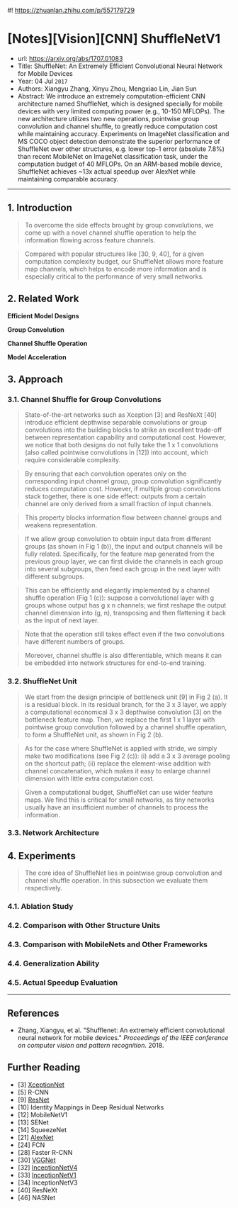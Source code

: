 #! https://zhuanlan.zhihu.com/p/557179729
# [Notes][Vision][CNN] ShuffleNetV1

* url: https://arxiv.org/abs/1707.01083
* Title: ShuffleNet: An Extremely Efficient Convolutional Neural Network for Mobile Devices
* Year: 04 Jul `2017`
* Authors: Xiangyu Zhang, Xinyu Zhou, Mengxiao Lin, Jian Sun
* Abstract: We introduce an extremely computation-efficient CNN architecture named ShuffleNet, which is designed specially for mobile devices with very limited computing power (e.g., 10-150 MFLOPs). The new architecture utilizes two new operations, pointwise group convolution and channel shuffle, to greatly reduce computation cost while maintaining accuracy. Experiments on ImageNet classification and MS COCO object detection demonstrate the superior performance of ShuffleNet over other structures, e.g. lower top-1 error (absolute 7.8%) than recent MobileNet on ImageNet classification task, under the computation budget of 40 MFLOPs. On an ARM-based mobile device, ShuffleNet achieves ~13x actual speedup over AlexNet while maintaining comparable accuracy.

----------------------------------------------------------------------------------------------------

## 1. Introduction

> To overcome the side effects brought by group convolutions, we come up with a novel channel shuffle operation to help the information flowing across feature channels.

> Compared with popular structures like [30, 9, 40], for a given computation complexity budget, our ShuffleNet allows more feature map channels, which helps to encode more information and is especially critical to the performance of very small networks.

## 2. Related Work

**Efficient Model Designs**

**Group Convolution**

**Channel Shuffle Operation**

**Model Acceleration**

## 3. Approach

### 3.1. Channel Shuffle for Group Convolutions

> State-of-the-art networks such as Xception [3] and ResNeXt [40] introduce efficient depthwise separable convolutions or group convolutions into the building blocks to strike an excellent trade-off between representation capability and computational cost. However, we notice that both designs do not fully take the 1 x 1 convolutions (also called pointwise convolutions in [12]) into account, which require considerable complexity.

> By ensuring that each convolution operates only on the corresponding input channel group, group convolution significantly reduces computation cost. However, if multiple group convolutions stack together, there is one side effect: outputs from a certain channel are only derived from a small fraction of input channels.

> This property blocks information flow between channel groups and weakens representation.

> If we allow group convolution to obtain input data from different groups (as shown in Fig 1 (b)), the input and output channels will be fully related. Specifically, for the feature map generated from the previous group layer, we can first divide the channels in each group into several subgroups, then feed each group in the next layer with different subgroups.

> This can be efficiently and elegantly implemented by a channel shuffle operation (Fig 1 (c)): suppose a convolutional layer with g groups whose output has g x n channels; we first reshape the output channel dimension into (g, n), transposing and then flattening it back as the input of next layer.

> Note that the operation still takes effect even if the two convolutions have different numbers of groups.

> Moreover, channel shuffle is also differentiable, which means it can be embedded into network structures for end-to-end training.

### 3.2. ShuffleNet Unit

> We start from the design principle of bottleneck unit [9] in Fig 2 (a). It is a residual block. In its residual branch, for the 3 x 3 layer, we apply a computational economical 3 x 3 depthwise convolution [3] on the bottleneck feature map. Then, we replace the first 1 x 1 layer with pointwise group convolution followed by a channel shuffle operation, to form a ShuffleNet unit, as shown in Fig 2 (b).

> As for the case where ShuffleNet is applied with stride, we simply make two modifications (see Fig 2 (c)): (i) add a 3 x 3 average pooling on the shortcut path; (ii) replace the element-wise addition with channel concatenation, which makes it easy to enlarge channel dimension with little extra computation cost.

> Given a computational budget, ShuffleNet can use wider feature maps. We find this is critical for small networks, as tiny networks usually have an insufficient number of channels to process the information.

### 3.3. Network Architecture

## 4. Experiments

> The core idea of ShuffleNet lies in pointwise group convolution and channel shuffle operation. In this subsection we evaluate them respectively.

### 4.1. Ablation Study

### 4.2. Comparison with Other Structure Units

### 4.3. Comparison with MobileNets and Other Frameworks

### 4.4. Generalization Ability

### 4.5. Actual Speedup Evaluation

----------------------------------------------------------------------------------------------------

## References

* Zhang, Xiangyu, et al. "Shufflenet: An extremely efficient convolutional neural network for mobile devices." *Proceedings of the IEEE conference on computer vision and pattern recognition*. 2018.

## Further Reading

* [3] [XceptionNet](https://zhuanlan.zhihu.com/p/556794897)
* [5] R-CNN
* [9] [ResNet](https://zhuanlan.zhihu.com/p/570072614)
* [10] Identity Mappings in Deep Residual Networks
* [12] MobileNetV1
* [13] SENet
* [14] SqueezeNet
* [21] [AlexNet](https://zhuanlan.zhihu.com/p/565285454)
* [24] FCN
* [28] Faster R-CNN
* [30] [VGGNet](https://zhuanlan.zhihu.com/p/563314926)
* [32] [InceptionNetV4](https://zhuanlan.zhihu.com/p/568801341)
* [33] [InceptionNetV1](https://zhuanlan.zhihu.com/p/564141144)
* [34] InceptionNetV3
* [40] ResNeXt
* [46] NASNet
